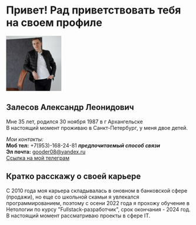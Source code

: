 # Привет! Рад приветствовать тебя на своем профиле

<img src="ava.jpg" width="150" height="150"> 

## Залесов Александр Леонидович

Мне 35 лет, родился 30 ноября 1987 в г Архангельске  
В настоящий момент проживаю в Санкт-Петербург, у меня двое детей.

_Мои контакты:_  
**Моб тел:** +7(953)-168-24-81 ***предпочитаемый способ связи***  
**Эл почта:** gooder08@yandex.ru   
[Ссылка на мой телеграм](https://t.me/gooder08)

## Кратко расскажу о своей карьере  
<p>С 2010 года моя карьера складывалась в оновном в банковской сфере (продажи), 
но еще со школьной скамьи я увлекался программированием, поэтому с осени 2022 года  
я прохожу обучение в Нетологии по курсу "Fullstack-разработчик", срок окончания - 2024 год.  
В настоящий момент рассматриваю проекты в сфере IT.</p>


